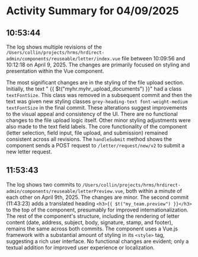 # Activity Summary for 04/09/2025

## 10:53:44
The log shows multiple revisions of the `/Users/collin/projects/hrms/hrdirect-admin/components/reuseable/letter/index.vue` file between 10:09:56 and 10:12:18 on April 9, 2025.  The changes are primarily focused on styling and presentation within the Vue component.

The most significant changes are in the styling of the file upload section.  Initially, the text " {{ $t("myhr.myhr_upload_documents") }}" had a class `textFontSize`. This class was removed in a subsequent commit and then the text  was given new styling classes  `grey-heading-text font-weight-medium textFontSize` in the final commit.  These alterations suggest improvements to the visual appeal and consistency of the UI.  There are no functional changes to the file upload logic itself.  Other minor styling adjustments were also made to the text field labels.  The core functionality of the component (letter selection, field input, file upload, and submission) remained consistent across all revisions.  The  `handleSubmit` method shows the component sends a POST request to `/letter/request/new/v2` to submit a new letter request.


## 11:53:43
The log shows two commits to `/Users/collin/projects/hrms/hrdirect-admin/components/reuseable/letterPreview.vue`, both within a minute of each other on April 9th, 2025.  The changes are minor.  The second commit (11:43:23) adds a translated heading `<h3>{{ $t("my_team.preview") }}</h3>` to the top of the component,  presumably for improved internationalization. The rest of the component's structure, including the rendering of letter content (date, address, subject, body, signature, stamp, and footer), remains the same across both commits.  The component uses a Vue.js framework with a substantial amount of styling in its `<style>` tag, suggesting a rich user interface.  No functional changes are evident; only a textual addition for improved user experience or localization.
